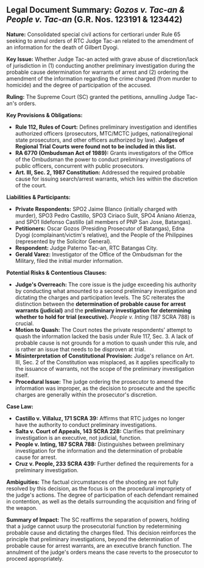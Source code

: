 ## Legal Document Summary: *Gozos v. Tac-an & People v. Tac-an* (G.R. Nos. 123191 & 123442)

**Nature:** Consolidated special civil actions for certiorari under Rule 65 seeking to annul orders of RTC Judge Tac-an related to the amendment of an information for the death of Gilbert Dyogi.

**Key Issue:** Whether Judge Tac-an acted with grave abuse of discretion/lack of jurisdiction in (1) conducting another preliminary investigation during the probable cause determination for warrants of arrest and (2) ordering the amendment of the information regarding the crime charged (from murder to homicide) and the degree of participation of the accused.

**Ruling:**  The Supreme Court (SC) granted the petitions, annulling Judge Tac-an's orders.

**Key Provisions & Obligations:**

*   **Rule 112, Rules of Court:** Defines preliminary investigation and identifies authorized officers (prosecutors, MTC/MCTC judges, national/regional state prosecutors, and other officers authorized by law). **Judges of Regional Trial Courts were found not to be included in this list.**
*   **RA 6770 (Ombudsman Act of 1989):** Grants investigators of the Office of the Ombudsman the power to conduct preliminary investigations of public officers, concurrent with public prosecutors.
*   **Art. III, Sec. 2, 1987 Constitution:** Addressed the required probable cause for issuing search/arrest warrants, which lies within the discretion of the court.

**Liabilities & Participants:**

*   **Private Respondents:** SPO2 Jaime Blanco (initially charged with murder), SPO3 Pedro Castillo, SPO3 Ciriaco Sulit, SPO4 Aniano Atienza, and SPO1 Ildefonso Castillo (all members of PNP San Jose, Batangas).
*   **Petitioners:** Oscar Gozos (Presiding Prosecutor of Batangas), Edna Dyogi (complainant/victim's relative), and the People of the Philippines (represented by the Solicitor General).
*   **Respondent:** Judge Paterno Tac-an, RTC Batangas City.
*   **Gerald Varez:** Investigator of the Office of the Ombudsman for the Military, filed the initial murder information.

**Potential Risks & Contentious Clauses:**

*   **Judge's Overreach:** The core issue is the judge exceeding his authority by conducting what amounted to a second preliminary investigation and dictating the charges and participation levels.  The SC reiterates the distinction between the **determination of probable cause for arrest warrants (judicial)** and the **preliminary investigation for determining whether to hold for trial (executive).** *People v. Inting* (187 SCRA 788) is crucial.
*   **Motion to Quash:** The Court notes the private respondents' attempt to quash the information lacked the basis under Rule 117, Sec. 3. A lack of probable cause is not grounds for a motion to quash under this rule, and is rather an issue that needs to be disproven at trial.
*   **Misinterpretation of Constitutional Provision:** Judge's reliance on Art. III, Sec. 2 of the Constitution was misplaced, as it applies specifically to the issuance of warrants, not the scope of the preliminary investigation itself.
*   **Procedural Issue:** The judge ordering the prosecutor to amend the information was improper, as the decision to prosecute and the specific charges are generally within the prosecutor's discretion.

**Case Law:**

*   **Castillo v. Villaluz, 171 SCRA 39:** Affirms that RTC judges no longer have the authority to conduct preliminary investigations.
*   **Salta v. Court of Appeals, 143 SCRA 228:** Clarifies that preliminary investigation is an executive, not judicial, function.
*   **People v. Inting, 187 SCRA 788:** Distinguishes between preliminary investigation for the information and the determination of probable cause for arrest.
*   **Cruz v. People, 233 SCRA 439:** Further defined the requirements for a preliminary investigation.

**Ambiguities:** The factual circumstances of the shooting are not fully resolved by this decision, as the focus is on the procedural impropriety of the judge's actions. The degree of participation of each defendant remained in contention, as well as the details surrounding the acquisition and firing of the weapon.

**Summary of Impact:** The SC reaffirms the separation of powers, holding that a judge cannot usurp the prosecutorial function by redetermining probable cause and dictating the charges filed. This decision reinforces the principle that preliminary investigations, beyond the determination of probable cause for arrest warrants, are an executive branch function. The annulment of the judge's orders means the case reverts to the prosecutor to proceed appropriately.
